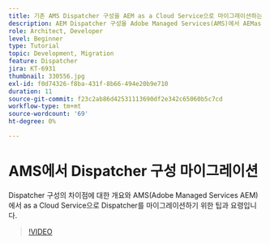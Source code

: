 ```yaml
---
title: 기존 AMS Dispatcher 구성을 AEM as a Cloud Service으로 마이그레이션하는 방법
description: AEM Dispatcher 구성을 Adobe Managed Services(AMS)에서 AEMas a Cloud Service 으로 마이그레이션하기 위한 팁과 요령입니다.
role: Architect, Developer
level: Beginner
type: Tutorial
topic: Development, Migration
feature: Dispatcher
jira: KT-6931
thumbnail: 330556.jpg
exl-id: f0d74326-f8ba-431f-8b66-494e20b9e710
duration: 11
source-git-commit: f23c2ab86d42531113690df2e342c65060b5c7cd
workflow-type: tm+mt
source-wordcount: '69'
ht-degree: 0%

---
```


# AMS에서 Dispatcher 구성 마이그레이션

Dispatcher 구성의 차이점에 대한 개요와 AMS(Adobe Managed Services AEM)에서 as a Cloud Service으로 Dispatcher를 마이그레이션하기 위한 팁과 요령입니다.

>[!VIDEO](https://video.tv.adobe.com/v/330556?quality=12&learn=on)
